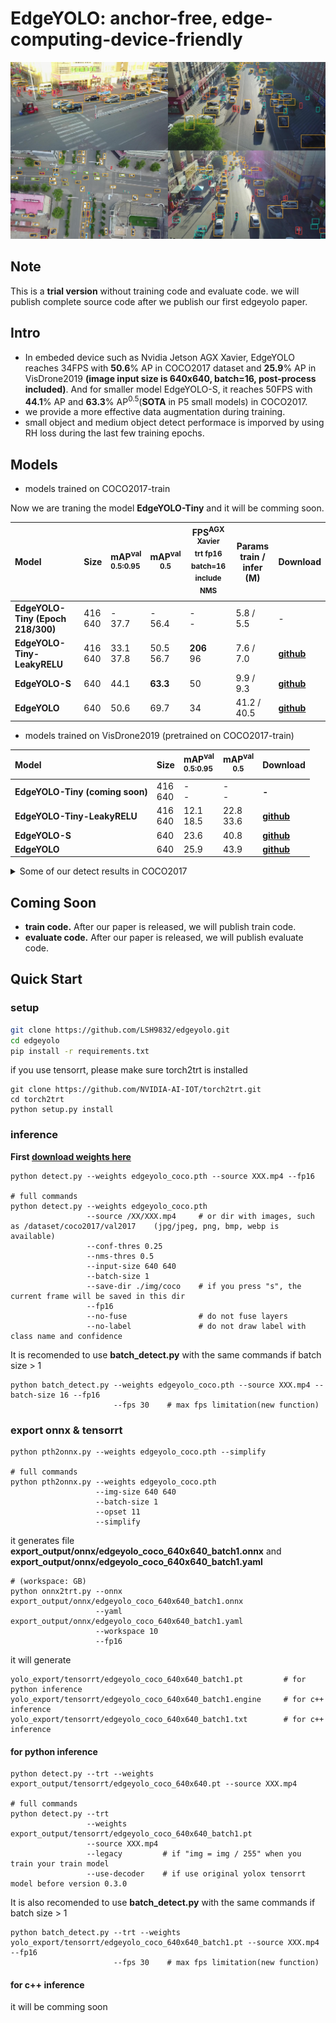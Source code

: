 # EdgeYOLO: anchor-free, edge-computing-device-friendly

![](assets/visdrone_result.jpg)

## Note
This is a **trial version** without training code and evaluate code. we will publish complete source code after we publish our first edgeyolo paper.

## Intro
- In embeded device such as Nvidia Jetson AGX Xavier, EdgeYOLO reaches 34FPS with **50.6**% AP in COCO2017 dataset and **25.9**% AP in VisDrone2019 **(image input size is 640x640, batch=16, post-process included)**. And for smaller model EdgeYOLO-S, it reaches 50FPS with **44.1**% AP and **63.3**% AP<sup>0.5</sup>(**SOTA** in P5 small models) in COCO2017.
- we provide a more effective data augmentation during training.
- small object and medium object detect performace is imporved by using RH loss during the last few training epochs.

## Models

- models trained on COCO2017-train

Now we are traning the model **EdgeYOLO-Tiny** and it will be comming soon.

| Model           | Size      | mAP<sup>val<br/>0.5:0.95 | mAP<sup>val<br/>0.5 | FPS<sup>AGX Xavier<br/>trt fp16 batch=16 <br/>include NMS | Params<br/>train / infer</br>(M) |Download|
| :-------------- | --------- | :----------------------- | ------------------- | ------------------------------------------------------------------ | -------------- |--------|
|**EdgeYOLO-Tiny (Epoch 218/300)**|416</br>640|-</br>37.7             |-</br>56.4        |-</br>-                                                          |5.8 / 5.5       |-|
|**EdgeYOLO-Tiny-LeakyRELU**|416</br>640|33.1</br>37.8             |50.5</br>56.7        |**206**</br>96                                                          |7.6 / 7.0       |[**github**](https://github.com/LSH9832/edgeyolo/releases/download/v0.0.0/edgeyolo_tiny_lrelu_coco.pth)|
|**EdgeYOLO-S**   |640        |44.1                      |**63.3**             |50                                                                  |9.9 / 9.3       |[**github**](https://github.com/LSH9832/edgeyolo/releases/download/v0.0.0/edgeyolo_s_coco.pth)|
|**EdgeYOLO**     |640        |50.6                      |69.7                 |34                                                                  |41.2 / 40.5     |[**github**](https://github.com/LSH9832/edgeyolo/releases/download/v0.0.0/edgeyolo_coco.pth)|

- models trained on VisDrone2019 (pretrained on COCO2017-train)

| Model | Size | mAP<sup>val<br/>0.5:0.95 | mAP<sup>val<br/>0.5 |Download|
| :---- | ---- | :----------------------- | ------------------- |--------|
|**EdgeYOLO-Tiny (coming soon)**|416</br>640|-</br>-|-</br>-|**-**|
|**EdgeYOLO-Tiny-LeakyRELU**|416</br>640|12.1</br>18.5|22.8</br>33.6|[**github**](https://github.com/LSH9832/edgeyolo/releases/download/v0.0.0/edgeyolo_tiny_lrelu_visdrone.pth)|
|**EdgeYOLO-S**|640|23.6|40.8|[**github**](https://github.com/LSH9832/edgeyolo/releases/download/v0.0.0/edgeyolo_s_visdrone.pth)|
|**EdgeYOLO**|640|25.9|43.9|[**github**](https://github.com/LSH9832/edgeyolo/releases/download/v0.0.0/edgeyolo_visdrone.pth)|

<details>
<summary>Some of our detect results in COCO2017</summary>

![](assets/coco_result.jpg)

</details>

## Coming Soon
- **train code.** After our paper is released, we will publish train code.
- **evaluate code.** After our paper is released, we will publish evaluate code.

## Quick Start
### setup

```bash
git clone https://github.com/LSH9832/edgeyolo.git
cd edgeyolo
pip install -r requirements.txt
```
if you use tensorrt, please make sure torch2trt is installed
```
git clone https://github.com/NVIDIA-AI-IOT/torch2trt.git
cd torch2trt
python setup.py install
```

### inference

**First [download weights here](https://github.com/LSH9832/edgeyolo/releases/tag/v0.0.0)**

```
python detect.py --weights edgeyolo_coco.pth --source XXX.mp4 --fp16

# full commands
python detect.py --weights edgeyolo_coco.pth 
                 --source /XX/XXX.mp4     # or dir with images, such as /dataset/coco2017/val2017    (jpg/jpeg, png, bmp, webp is available)
                 --conf-thres 0.25 
                 --nms-thres 0.5 
                 --input-size 640 640 
                 --batch-size 1 
                 --save-dir ./img/coco    # if you press "s", the current frame will be saved in this dir
                 --fp16 
                 --no-fuse                # do not fuse layers
                 --no-label               # do not draw label with class name and confidence
```
It is recomended to use **batch_detect.py** with the same commands if batch size > 1
```
python batch_detect.py --weights edgeyolo_coco.pth --source XXX.mp4 --batch-size 16 --fp16
                       --fps 30    # max fps limitation(new function)
```
### export onnx & tensorrt
```
python pth2onnx.py --weights edgeyolo_coco.pth --simplify

# full commands
python pth2onnx.py --weights edgeyolo_coco.pth 
                   --img-size 640 640 
                   --batch-size 1
                   --opset 11
                   --simplify
```
it generates file **export_output/onnx/edgeyolo_coco_640x640_batch1.onnx** and **export_output/onnx/edgeyolo_coco_640x640_batch1.yaml**

```
# (workspace: GB)
python onnx2trt.py --onnx export_output/onnx/edgeyolo_coco_640x640_batch1.onnx 
                   --yaml export_output/onnx/edgeyolo_coco_640x640_batch1.yaml 
                   --workspace 10 
                   --fp16
```

it will generate
```
yolo_export/tensorrt/edgeyolo_coco_640x640_batch1.pt         # for python inference
yolo_export/tensorrt/edgeyolo_coco_640x640_batch1.engine     # for c++ inference
yolo_export/tensorrt/edgeyolo_coco_640x640_batch1.txt        # for c++ inference
```

#### for python inference
```
python detect.py --trt --weights export_output/tensorrt/edgeyolo_coco_640x640.pt --source XXX.mp4

# full commands
python detect.py --trt 
                 --weights export_output/tensorrt/edgeyolo_coco_640x640_batch1.pt 
                 --source XXX.mp4
                 --legacy         # if "img = img / 255" when you train your train model
                 --use-decoder    # if use original yolox tensorrt model before version 0.3.0
```
It is also recomended to use **batch_detect.py** with the same commands if batch size > 1
```
python batch_detect.py --trt --weights yolo_export/tensorrt/edgeyolo_coco_640x640_batch1.pt --source XXX.mp4 --fp16
                       --fps 30    # max fps limitation(new function)
```
#### for c++ inference
it will be comming soon



